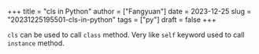 +++
title = "cls in Python"
author = ["Fangyuan"]
date = 2023-12-25
slug = "20231225195501-cls-in-python"
tags = ["py"]
draft = false
+++

`cls` can be used to call `class` method. Very like `self` keyword used to call `instance` method.
